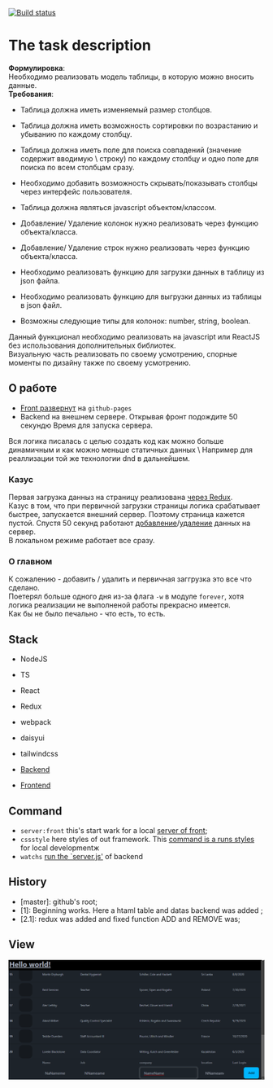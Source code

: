 [![Build status](https://ci.appveyor.com/api/projects/status/djpacjee3rpgy85o/branch/master?svg=true)](https://ci.appveyor.com/project/Tryd0g0lik/test-table/branch/master)


# The task description
**Формулировка**: \
Необходимо реализовать модель таблицы, в которую можно вносить данные. \
**Требования**: 
- Таблица должна иметь изменяемый размер столбцов.
- Таблица должна иметь возможность сортировки по возрастанию и убыванию по каждому столбцу.
- Таблица должна иметь поле для поиска совпадений (значение содержит вводимую \ строку) по каждому столбцу и одно поле для поиска по всем столбцам сразу.
- Необходимо добавить возможность скрывать/показывать столбцы через интерфейс пользователя.

- Таблица должна являться javascript объектом/классом. 
- Добавление/ Удаление колонок нужно реализовать через функцию объекта/класса.
- Добавление/ Удаление строк нужно реализовать через функцию объекта/класса.
- Необходимо реализовать функцию для загрузки данных в таблицу из json файла.
- Необходимо реализовать функцию для выгрузки данных из таблицы в json файл.
- Возможны следующие типы для колонок: number, string, boolean.

Данный функционал необходимо реализовать на javascript или ReactJS без использования дополнительных библиотек. \
Визуальную часть реализовать по своему усмотрению, спорные моменты по дизайну также по своему усмотрению.

## О работе
- [Front развернут](https://tryd0g0lik.github.io/test-table/) на `github-pages`
- Backend на внешнем сервере.
Открывая фронт подождите 50 секундю Время для запуска сервера.

Вся логика писалась с целью создать код как можно больше динамичным и как можно меньше статичных данных \ 
Например для реаллизации той же технологии dnd в дальнейшем.

### Казус
Первая загрузка данныз на страницу реализована [через Redux](https://github.com/Tryd0g0lik/test-table/tree/master/src/frontend/src/reduxs). \
Казус в том, что при первичной загрузки страницы логика срабатывает быстрее, запускается внешний сервер. Поэтому страница кажется пустой.
Спустя 50 секунд работают [добавление](https://github.com/Tryd0g0lik/test-table/blob/8b46e01fbd47e616cd9f5de6f49a45685358c86c/src/backend/src/server.js#L21-L40)/[удаление](https://github.com/Tryd0g0lik/test-table/blob/8b46e01fbd47e616cd9f5de6f49a45685358c86c/src/backend/src/server.js#L86-L101) данных на сервер. \
В локальном режиме работает все сразу.

### О главном
К сожалению - добавить / удалить и первичная заггрузка это все что сделано. \
Поетерял больше одного дня из-за флага `-w` в модуле `forever`, хотя логика реализации не выполненой работы прекрасно имеется. \
Как бы не было печально - что есть, то есть.

## Stack 
- NodeJS
- TS
- React
- Redux
- webpack
- daisyui
- tailwindcss

- [Backend](https://github.com/Tryd0g0lik/test-table/tree/master/src/backend)
- [Frontend](https://github.com/Tryd0g0lik/test-table/tree/master/src/frontend)

## Command 

 - `server:front` this's  start wark for a local [server of front](https://github.com/Tryd0g0lik/test-table/blob/8b46e01fbd47e616cd9f5de6f49a45685358c86c/package.json#L14);
 - `cssstyle` here styles of out framework. This [command is a runs styles](https://github.com/Tryd0g0lik/test-table/blob/8b46e01fbd47e616cd9f5de6f49a45685358c86c/package.json#L17) for local developmentж
 - `watchs` [run the `server.js'](https://github.com/Tryd0g0lik/test-table/blob/8b46e01fbd47e616cd9f5de6f49a45685358c86c/package.json#L19) of backend
 
## History
- [master]: github's root;
- [1]: Beginning works. Here a htaml table and datas backend was added ;
- [2.1]: redux was added and fixed function ADD and REMOVE was; 

## View
![pic](./Screenshot_22.png)
